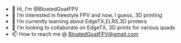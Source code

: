 - 👋 Hi, I’m @BloatedGoatFPV
- 👀 I’m interested in freestyle FPV and now, I guess, 3D printing
- 🌱 I’m currently learning about EdgeTX,ELRS,3D printers
- 💞️ I’m looking to collaborate on EdgeTX, 3D prints for various quads
- 📫 How to reach me @ BloatedGoatFPV@gmail.com

<!---
BloatedGoatFPV/BloatedGoatFPV is a ✨ special ✨ repository because its `README.md` (this file) appears on your GitHub profile.
You can click the Preview link to take a look at your changes.
--->
